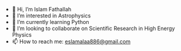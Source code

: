 - 👋 Hi, I’m Islam Fathallah
- 👀 I’m interested in Astrophysics
- 🌱 I’m currently learning Python
- 💞️ I’m looking to collaborate on Scientific Research in High Energy Physics
- 📫 How to reach me: eslamalaa886@gmail.com

<!---
Islam-Astro/Islam-Astro is a ✨ special ✨ repository because its `README.md` (this file) appears on your GitHub profile.
You can click the Preview link to take a look at your changes.
--->
